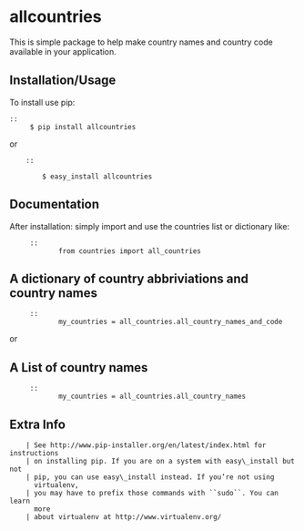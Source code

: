 # allcountries
This is simple package to help make country names and country code available in your application.

Installation/Usage
------------------

To install use pip:

    ::
         $ pip install allcountries
  
 or
        
        ::
        
            $ easy_install allcountries

Documentation
-------------
After installation: simply import and use the countries list or dictionary like:
         
         ::
                from countries import all_countries
 
 
 
 A dictionary of country abbriviations and country names
 -------------------------------------------------------
         ::
                my_countries = all_countries.all_country_names_and_code
                
 or
   
   
A List of country names
 ----------------------
           
         ::
                my_countries = all_countries.all_country_names
            
Extra Info
----
        
        | See http://www.pip-installer.org/en/latest/index.html for instructions
        | on installing pip. If you are on a system with easy\_install but not
        | pip, you can use easy\_install instead. If you’re not using
          virtualenv,
        | you may have to prefix those commands with ``sudo``. You can learn
          more
        | about virtualenv at http://www.virtualenv.org/
        

        
